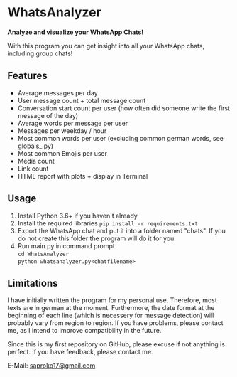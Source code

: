 # WhatsAnalyzer

**Analyze and visualize your WhatsApp Chats!**

With this program you can get insight into all your WhatsApp chats, including group chats!

## Features

* Average messages per day
* User message count + total message count
* Conversation start count per user (how often did someone write the first message of the day)
* Average words per message per user
* Messages per weekday / hour
* Most common words per user (excluding common german words, see globals_.py)
* Most common Emojis per user
* Media count
* Link count
* HTML report with plots + display in Terminal

## Usage

1. Install Python 3.6+ if you haven't already
2. Install the required libraries
   `pip install -r requirements.txt`
3. Export the WhatsApp chat and put it into a folder named "chats". If you do not create this folder the program will do it for you.
4. Run main.py in command prompt<br>
   `cd WhatsAnalyzer`<br>
   `python whatsanalyzer.py<chatfilename>`

## Limitations

I have initially written the program for my personal use. Therefore, most texts are in german at the moment. Furthermore, the date format at the beginning of each line (which is necessery for message detection) will probably vary from region to region. If you have problems, please contact me, as I intend to improve compatibility in the future.

Since this is my first repository on GitHub, please excuse if not anything is perfect. If you have feedback, please contact me.

E-Mail: saproko17@gmail.com
